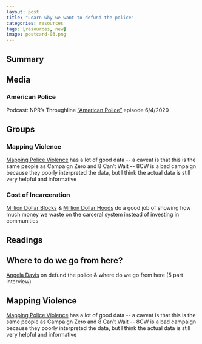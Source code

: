 ```yaml
---
layout: post
title: "Learn why we want to defund the police"
categories: resources
tags: [resources, new]
image: postcard-03.png
---
```


## Summary

## Media
### American Police
Podcast: NPR’s Throughline [“American Police”]() episode 6/4/2020

## Groups
### Mapping Violence
[Mapping Police Violence](https://mappingpoliceviolence.org/) has a lot of good data -- a caveat is that this is the same people as Campaign Zero and 8 Can’t Wait -- 8CW is a bad campaign because they poorly interpreted the data, but I think the actual data is still very helpful and informative

### Cost of Incarceration
[Million Dollar Blocks](https://c4sr.columbia.edu/projects/million-dollar-blocks) & [Million Dollar Hoods](https://milliondollarhoods.pre.ss.ucla.edu/) do a good job of showing how much money we waste on the carceral system instead of investing in communities

## Readings

## Where to do we go from here?
[Angela Davis](https://www.democracynow.org/2020/6/12/angela_davis_historic_moment) on defund the police & where do we go from here (5 part interview)

## Mapping Violence
[Mapping Police Violence](https://mappingpoliceviolence.org/) has a lot of good data -- a caveat is that this is the same people as Campaign Zero and 8 Can’t Wait -- 8CW is a bad campaign because they poorly interpreted the data, but I think the actual data is still very helpful and informative

&nbsp;